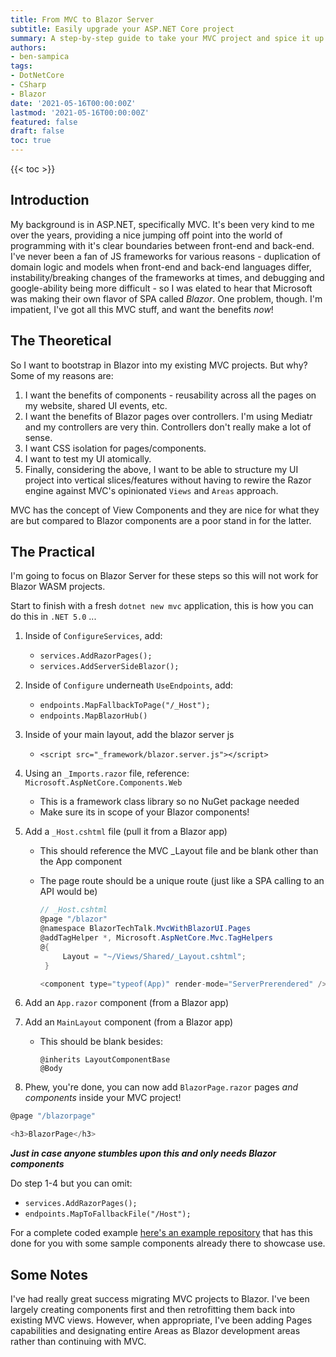```yaml
---
title: From MVC to Blazor Server
subtitle: Easily upgrade your ASP.NET Core project
summary: A step-by-step guide to take your MVC project and spice it up with Blazor components - or even Blazor pages!
authors:
- ben-sampica
tags:
- DotNetCore
- CSharp
- Blazor
date: '2021-05-16T00:00:00Z'
lastmod: '2021-05-16T00:00:00Z'
featured: false
draft: false
toc: true
---
```


{{< toc >}}

## Introduction

My background is in ASP.NET, specifically MVC. It's been very kind to me over the years, providing a nice jumping off point into the world of programming with it's clear boundaries between front-end and back-end. I've never been a fan of JS frameworks for various reasons - duplication of domain logic and models when front-end and back-end languages differ, instability/breaking changes of the frameworks at times, and debugging and google-ability being more difficult - so I was elated to hear that Microsoft was making their own flavor of SPA called _Blazor_. One problem, though. I'm impatient, I've got all this MVC stuff, and want the benefits _now_!

## The Theoretical

So I want to bootstrap in Blazor into my existing MVC projects. But why? Some of my reasons are:

1. I want the benefits of components - reusability across all the pages on my website, shared UI events, etc.
2. I want the benefits of Blazor pages over controllers. I'm using Mediatr and my controllers are very thin. Controllers don't really make a lot of sense.
3. I want CSS isolation for pages/components.
4. I want to test my UI atomically.
5. Finally, considering the above, I want to be able to structure my UI project into vertical slices/features without having to rewire the Razor engine against MVC's opinionated `Views` and `Areas` approach.

MVC has the concept of View Components and they are nice for what they are but compared to Blazor components are a poor stand in for the latter.

## The Practical

I'm going to focus on Blazor Server for these steps so this will not work for Blazor WASM projects.

Start to finish with a fresh `dotnet new mvc` application, this is how you can do this in `.NET 5.0` ...

 1. Inside of `ConfigureServices`, add:
     - `services.AddRazorPages();`
     - `services.AddServerSideBlazor();`
 2. Inside of `Configure` underneath `UseEndpoints`, add:
     - `endpoints.MapFallbackToPage("/_Host");`
     - `endpoints.MapBlazorHub()`
 3.   Inside of your main layout, add the blazor server js 
      - `<script src="_framework/blazor.server.js"></script>`
 4. Using an `_Imports.razor` file, reference: `Microsoft.AspNetCore.Components.Web` 
      - This is a framework class library so no NuGet package needed
      - Make sure its in scope of your Blazor components!
 5. Add a `_Host.cshtml` file (pull it from a Blazor app)
    - This should reference the MVC _Layout file and be blank other than the App component
    - The page route should be a unique route (just like a SPA calling to an API would be)

      ```csharp
      // _Host.cshtml
      @page "/blazor" 
      @namespace BlazorTechTalk.MvcWithBlazorUI.Pages
      @addTagHelper *, Microsoft.AspNetCore.Mvc.TagHelpers
      @{
           Layout = "~/Views/Shared/_Layout.cshtml";
       }

      <component type="typeof(App)" render-mode="ServerPrerendered" />
      ```

6. Add an `App.razor` component (from a Blazor app)
7. Add an `MainLayout` component (from a Blazor app)
    - This should be blank besides:
       ```
       @inherits LayoutComponentBase
       @Body
       ```
8. Phew, you're done, you can now add `BlazorPage.razor` pages *and components* inside your MVC project!
```csharp
@page "/blazorpage"

<h3>BlazorPage</h3>
```

***Just in case anyone stumbles upon this and only needs Blazor components***

Do step 1-4 but you can omit:
- `services.AddRazorPages();`
- `endpoints.MapToFallbackFile("/Host");`

For a complete coded example [here's an example repository](https://github.com/benjaminsampica/bensampicaPostExamples/tree/master/mvcToBlazor) that has this done for you with some sample components already there to showcase use.

## Some Notes

I've had really great success migrating MVC projects to Blazor. I've been largely creating components first and then retrofitting them back into existing MVC views. However,
when appropriate, I've been adding Pages capabilities and designating entire Areas as Blazor development areas rather than continuing with MVC.